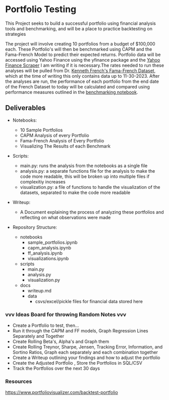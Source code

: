 # Portfolio Testing

This Project seeks to build a successful portfolio using financial analysis tools and benchmarking, and will be a place to practice backtesting on strategies

The project will involve creating 10 portfolios from a budget of $100,000 each. These Portfolio's will then be benchmarked using CAPM and the Fama-French Model to predict their expected returns. Portfolio data will be accessed using Yahoo Finance using the yfinance package and the [Yahoo Finance Scraper]() I am writing if it is necessary.The rates needed to run these analyses will be pulled from Dr. [Kenneth French's Fama-French Dataset](), which at the time of writing this only contains data up to 11-30-2023. After the analyses are run, the performance of each portfolio from the end date of the French Dataset to today will be calculated and compared using performance measures outlined in the [benchmarking notebook]().

## Deliverables

- Notebooks:
  - 10 Sample Portfolios
  - CAPM Analysis of every Portfolio
  - Fama-French Analysis of Every Portfolio
  - Visualizing The Results of each Benchmark

- Scripts:
  - main.py: runs the analysis from the notebooks as a single file
  - analysis.py: a separate functions file for the analysis to make the code more readable, this will be broken up into multiple files if complexitiy increases
  - visualization.py: a file of functions to handle the visualization of the datasets, separated to make the code more readable

- Writeup:
  - A Document explaining the process of analyzing these portfolios and reflecting on what observations were made

- Repository Structure:
  - notebooks
    - sample_portfolios.ipynb
    - capm_analysis.ipynb
    - ff_analysis.ipynb
    - visualizations.ipynb
  - scripts
    - main.py
    - analysis.py
    - visualization.py
  - docs
    - writeup.md
    - data
      - csvs/excel/pickle files for financial data stored here



### vvv Ideas Board for throwing Random Notes vvv

- Create a Portfolio to test, then...
- Run it through the CAPM and FF models, Graph Regression Lines Separately and Together
- Create Rolling Beta's, Alpha's and Graph them
- Create Rolling Treynor, Sharpe, Jensen, Tracking Error, Information, and Sortino Ratios, Graph each separately and each combination together
- Create a Writeup outlining your findings and how to adjust the portfolio
- Create the Adjusted Portfolio , Store the Portfolios in SQL/CSV
- Track the Portfolios over the next 30 days

### Resources

<https://www.portfoliovisualizer.com/backtest-portfolio>
